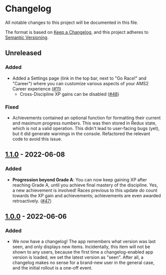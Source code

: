 # Changelog

All notable changes to this project will be documented in this file.

The format is based on [Keep a Changelog](https://semver.org/spec/v2.0.0.html), and this project adheres to [Semantic Versioning](https://semver.org/spec/v2.0.0.html).

## Unreleased

### Added

- Added a Settings page (link in the top bar, next to "Go Race!" and "Career") where you can customize various aspects of your AMS2 Career experience ([#11](https://github.com/abesto/ams2-career/issues/11))
  - Cross-Discipline XP gains can be disabled ([#48](https://github.com/abesto/ams2-career/issues/48))

### Fixed

- Achievements contained an optional function for formatting their current and maximum progress numbers. This was then stored in Redux state, which is not a valid operation. This didn't lead to user-facing bugs (yet), but it did generate warnings in the console. Refactored the relevant code to avoid this issue.

## [1.1.0] - 2022-06-08

### Added

- **Progression beyond Grade A**: You can now keep gaining XP after reaching Grade A, until you achieve final mastery of the discipline. Yes, a new achievement is involved! Races previous to this update _do_ count towards the XP gain and achievements; achievements are even awarded retroactively. ([#47](https://github.com/abesto/ams2-career/issues/47))

## [1.0.0] - 2022-06-06

### Added

- We now have a changelog! The app remembers what version was last seen, and only displays new items. Incidentally, this item will not be shown to any users, because the first time a changelog-enabled app version is loaded, we set the latest version as "seen". After all, a changelog makes no sense for a brand-new user in the general case, and the initial rollout is a one-off event.

[1.1.0]: https://github.com/abesto/ams2-career/compare/v1.0.0..v1.1.0
[1.0.0]: https://github.com/abesto/ams2-career/releases/tag/v1.0.0
